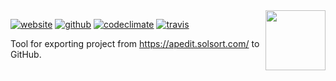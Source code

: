 <img src=https://export-to-github.solsort.com/icon.png width=96 height=96 align=right>

[![website](https://img.shields.io/badge/website-export-to-github.solsort.com-blue.svg)](https://export-to-github.solsort.com/)
[![github](https://img.shields.io/badge/github-solsort/export-to-github-blue.svg)](https://github.com/solsort/export-to-github)
[![codeclimate](https://img.shields.io/codeclimate/github/solsort/export-to-github.svg)](https://codeclimate.com/github/solsort/export-to-github)
[![travis](https://img.shields.io/travis/solsort/export-to-github.svg)](https://travis-ci.org/solsort/export-to-github)

Tool for exporting project from <https://apedit.solsort.com/> to GitHub.
